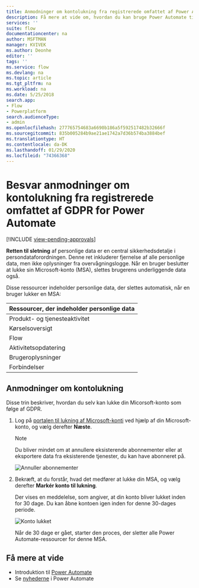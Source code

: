 ```yaml
---
title: Anmodninger om kontolukning fra registrerede omfattet af Power Automate GDPR for Microsoft-konti (MSA) | Microsoft Docs
description: Få mere at vide om, hvordan du kan bruge Power Automate til at svare på anmodninger om kontolukning fra registrerede omfattet af GPDR for Microsoft-konti.
services: ''
suite: flow
documentationcenter: na
author: MSFTMAN
manager: KVIVEK
ms.author: Deonhe
editor: ''
tags: ''
ms.service: flow
ms.devlang: na
ms.topic: article
ms.tgt_pltfrm: na
ms.workload: na
ms.date: 5/25/2018
search.app:
- Flow
- Powerplatform
search.audienceType:
- admin
ms.openlocfilehash: 277765754683a6690b186a5f592517482b32666f
ms.sourcegitcommit: 835b005284b9ae21ae1742a7d36b574ba3884bef
ms.translationtype: HT
ms.contentlocale: da-DK
ms.lasthandoff: 01/29/2020
ms.locfileid: "74366368"
---
```

# <a name="responding-to-gdpr-data-subject-account-close-requests-for-power-automate"></a>Besvar anmodninger om kontolukning fra registrerede omfattet af GDPR for Power Automate
[!INCLUDE [view-pending-approvals](includes/cc-rebrand.md)]

**Retten til sletning** af personlige data er en central sikkerhedsdetalje i persondataforordningen. Denne ret inkluderer fjernelse af alle personlige data, men ikke oplysninger fra overvågningslogge. Når en bruger beslutter at lukke sin Microsoft-konto (MSA), slettes brugerens underliggende data også.

Disse ressourcer indeholder personlige data, der slettes automatisk, når en bruger lukker en MSA:

|Ressourcer, der indeholder personlige data|
|------|
|Produkt- og tjenesteaktivitet|
|Kørselsoversigt|
|Flow|
|Aktivitetsopdatering|
|Brugeroplysninger|
|Forbindelser|

## <a name="account-close-requests"></a>Anmodninger om kontolukning

Disse trin beskriver, hvordan du selv kan lukke din Micorsoft-konto som følge af GDPR.

1. Log på [portalen til lukning af Microsoft-konti](https://go.microsoft.com/fwlink/?LinkId=523898) ved hjælp af din Microsoft-konto, og vælg derefter **Næste**.

    > [!NOTE]
    > Du bliver mindet om at annullere eksisterende abonnementer eller at eksportere data fra eksisterende tjenester, du kan have abonneret på.
    >
    >

    ![Annuller abonnementer](./media/gdpr-dsr-delete-msa/accountclose.png)

1. Bekræft, at du forstår, hvad det medfører at lukke din MSA, og vælg derefter **Markér konto til lukning**.

    Der vises en meddelelse, som angiver, at din konto bliver lukket inden for 30 dage. Du kan åbne kontoen igen inden for denne 30-dages periode.

    ![Konto lukket](./media/gdpr-dsr-delete-msa/accountclosed.png)

    Når de 30 dage er gået, starter den proces, der sletter alle Power Automate-ressourcer for denne MSA.

## <a name="learn-more"></a>Få mere at vide

* Introduktion til [Power Automate](getting-started.md)
* Se [nyhederne](release-notes.md) i Power Automate
